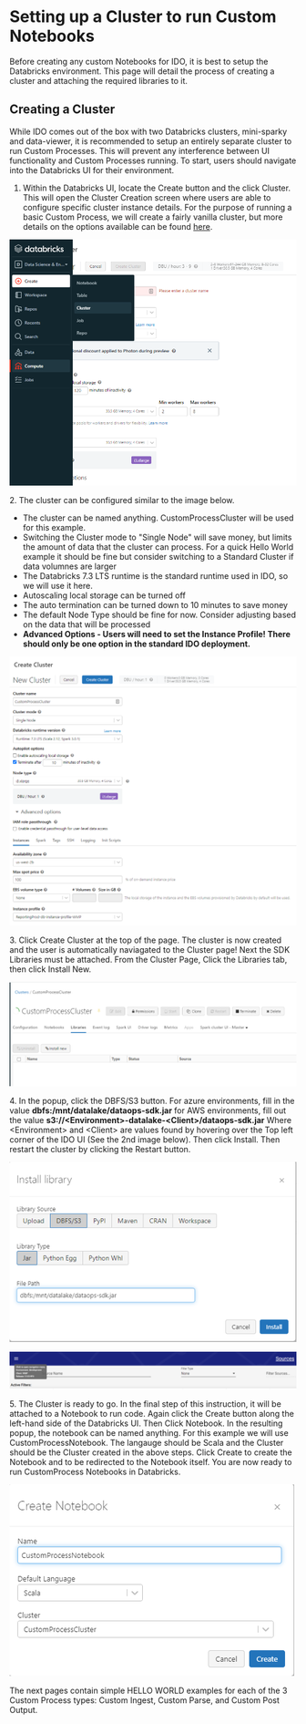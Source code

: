 # Setting up a Cluster to run Custom Notebooks

Before creating any custom Notebooks for IDO, it is best to setup the Databricks environment. This page will detail the process of creating a cluster and attaching the required libraries to it.



## Creating a Cluster

While IDO comes out of the box with two Databricks clusters, mini-sparky and data-viewer, it is recommended to setup an entirely separate cluster to run Custom Processes. This will prevent any interference between UI functionality and Custom Processes running. To start, users should navigate into the Databricks UI for their environment.

1. Within the Databricks UI, locate the Create button and the click Cluster. This will open the Cluster Creation screen where users are able to configure specific cluster instance details. For the purpose of running a basic Custom Process, we will create a fairly vanilla cluster, but more details on the options available can be found [here](https://docs.databricks.com/clusters/create.html).

![Click the Create Cluster Button to begin](<../../.gitbook/assets/image (386).png>)

2\. The cluster can be configured similar to the image below.&#x20;

* The cluster can be named anything. CustomProcessCluster will be used for this example.
* Switching the Cluster mode to "Single Node" will save money, but limits the amount of data that the cluster can process. For a quick Hello World example it should be fine but consider switching to a Standard Cluster if data volumnes are larger
* The Databricks 7.3 LTS runtime is the standard runtime used in IDO, so we will use it here.
* Autoscaling local storage can be turned off
* The auto termination can be turned down to 10 minutes to save money
* The default Node Type should be fine for now. Consider adjusting based on the data that will be processed
* **Advanced Options - Users will need to set the Instance Profile! There should only be one option in the standard IDO deployment.**&#x20;

![An example cluster configuration](<../../.gitbook/assets/image (388).png>)

3\. Click Create Cluster at the top of the page. The cluster is now created and the user is automatically naviagated to the Cluster page! Next the SDK Libraries must be attached. From the Cluster Page, Click the Libraries tab, then click Install New.

![The LIbraries tab with the Install New button](<../../.gitbook/assets/image (389).png>)

4\. In the popup, click the DBFS/S3 button. For azure environments, fill in the value **dbfs:/mnt/datalake/dataops-sdk.jar** for AWS environments, fill out the value **s3://\<Environment>-datalake-\<Client>/dataops-sdk.jar** Where \<Environment> and \<Client> are values found by hovering over the Top left corner of the IDO UI (See the 2nd image below). Then click Install. Then restart the cluster by clicking the Restart button.&#x20;

![An Azure example](<../../.gitbook/assets/image (387).png>)

![The hover over menu for accessing Environment and Client values](<../../.gitbook/assets/image (393).png>)

5\. The Cluster is ready to go. In the final step of this instruction, it will be attached to a Notebook to run code. Again click the Create button along the left-hand side of the Databricks UI. Then Click Notebook. In the resulting popup, the notebook can be named anything. For this example we will use CustomProcessNotebook. The langauge should be Scala and the Cluster should be the Cluster created in the above steps. Click Create to create the Notebook and to be redirected to the Notebook itself. You are now ready to run CustomProcess Notebooks in Databricks.

![The Create Notebook Dialog](<../../.gitbook/assets/image (392).png>)



The next pages contain simple HELLO WORLD examples for each of the 3 Custom Process types: Custom Ingest, Custom Parse, and Custom Post Output.
